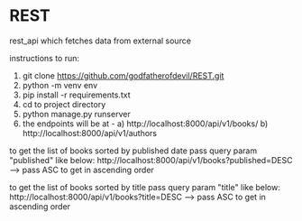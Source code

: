 # REST
rest_api which fetches data from external source

instructions to run:
1. git clone https://github.com/godfatherofdevil/REST.git
2. python -m venv env
3. pip install -r requirements.txt
4. cd to project directory
5. python manage.py runserver
6. the endpoints will be at -
 a) http://localhost:8000/api/v1/books/
 b) http://localhost:8000/api/v1/authors
 
 to get the list of books sorted by published date pass query param "published" like below:
 http://localhost:8000/api/v1/books?published=DESC  --> pass ASC to get in ascending order
 
 to get the list of books sorted by title pass query param "title" like below:
 http://localhost:8000/api/v1/books?title=DESC --> pass ASC to get in ascending order
